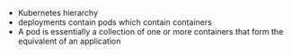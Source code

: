 * Kubernetes hierarchy
* deployments contain pods which contain containers
* A pod is essentially a collection of one or more containers that form the equivalent of an application